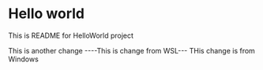 # Hello world
This is README for HelloWorld project

This is another change
----This is change from WSL---
THis change is from Windows
